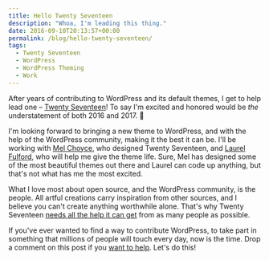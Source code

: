 ```yaml
---
title: Hello Twenty Seventeen
description: "Whoa, I'm leading this thing."
date: 2016-09-10T20:13:57+00:00
permalink: /blog/hello-twenty-seventeen/
tags:
  - Twenty Seventeen
  - WordPress
  - WordPress Theming
  - Work
---
```


After years of contributing to WordPress and its default themes, I get to help lead one – [Twenty Seventeen](https://make.wordpress.org/core/2016/09/09/say-hello-to-twenty-seventeen-%F0%9F%91%8B%F0%9F%8F%BD/)! To say I'm excited and honored would be _the_ understatement of both 2016 and 2017. 🙂

I'm looking forward to bringing a new theme to WordPress, and with the help of the WordPress community, making it the best it can be. I'll be working with [Mel Choyce](https://choycedesign.com), who designed Twenty Seventeen, and [Laurel Fulford](http://www.laurelfulford.com), who will help me give the theme life. Sure, Mel has designed some of the most beautiful themes out there and Laurel can code up anything, but that's not what has me the most excited.

What I love most about open source, and the WordPress community, is the people. All artful creations carry inspiration from other sources, and I believe you can't create anything worthwhile alone. That's why Twenty Seventeen [needs all the help it can get](https://make.wordpress.org/core/2016/09/09/twenty-seventeen-kickoff-meeting-notes/) from as many people as possible.

If you've ever wanted to find a way to contribute WordPress, to take part in something that millions of people will touch every day, now is the time. Drop a comment on this post if you [want to help](https://make.wordpress.org/core/2016/09/09/twenty-seventeen-kickoff-meeting-notes/). Let's do this!
